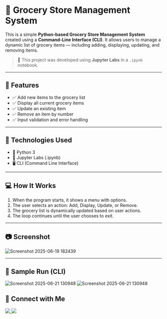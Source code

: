 # 🛒 Grocery Store Management System

This is a simple **Python-based Grocery Store Management System** created using a **Command-Line Interface (CLI)**. It allows users to manage a dynamic list of grocery items — including adding, displaying, updating, and removing items.

> 📓 This project was developed using **Jupyter Labs** in a `.ipynb` notebook.

---

## 📌 Features

- ✅ Add new items to the grocery list  
- ✅ Display all current grocery items  
- ✅ Update an existing item  
- ✅ Remove an item by number  
- ✅ Input validation and error handling

---

## 🚀 Technologies Used

- 🐍 Python 3  
- 📓 Jupyter Labs (.ipynb)  
- 🖥️ CLI (Command Line Interface)

---

## 💻 How It Works

1. When the program starts, it shows a menu with options.
2. The user selects an action: Add, Display, Update, or Remove.
3. The grocery list is dynamically updated based on user actions.
4. The loop continues until the user chooses to exit.

---

## 📷 Screenshot

![Screenshot 2025-06-19 182439](https://github.com/user-attachments/assets/0b3d2775-9566-4d27-80fb-fb8660fcaf06)

---

## 🧪 Sample Run (CLI)

![Screenshot 2025-06-21 130948](https://github.com/user-attachments/assets/23f0f012-e55a-4644-b6ac-6f9646093c0c)
![Screenshot 2025-06-21 130948](https://github.com/user-attachments/assets/3ddb17c6-7c1f-48b3-b7a2-2132ed78ad60)


## 💼 Connect with Me

<a href="https://www.linkedin.com/in/manthanterse/">
  <img src="https://img.shields.io/badge/LinkedIn-blue?style=for-the-badge&logo=linkedin" />
</a>
<a href="mailto:tersemanthan2006@gmail.com">
  <img src="https://img.shields.io/badge/Gmail-red?style=for-the-badge&logo=gmail&logoColor=white" />
</a>
